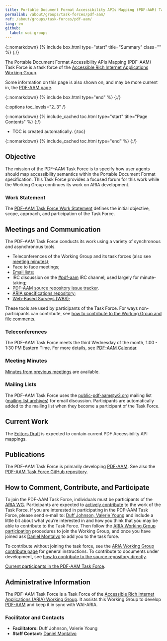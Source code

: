 ```yaml
---
title: Portable Document Format Accessibility APIs Mapping (PDF-AAM) Task Force of the ARIA WG
permalink: /about/groups/task-forces/pdf-aam/
ref: /about/groups/task-forces/pdf-aam/
lang: en
github:
  label: wai-groups
---
```


{::nomarkdown}
{% include box.html type="start" title="Summary" class="" %}
{:/}

The Portable Document Format Accessibility APIs Mapping (PDF-AAM) Task Force is a task force of the [Accessible Rich Internet Applications Working Group](/about/groups/ariawg/).

Some information on this page is also shown on, and may be more current in, the [PDF-AAM page](https://www.w3.org/groups/tf/pdf-aam/).

{::nomarkdown}
{% include box.html type="end" %}
{:/}

{::options toc_levels="2..3" /}

{::nomarkdown}
{% include_cached toc.html type="start" title="Page Contents" %}
{:/}

-   TOC is created automatically.
{:toc}

{::nomarkdown}
{% include_cached toc.html type="end" %}
{:/}

## Objective

The mission of the PDF-AAM Task Force is to specify how user agents should map accessibility semantics within the Portable Document Format specification. This Task Force provides a focused forum for this work while the Working Group continues its work on ARIA development.

### Work Statement

The [PDF-AAM Task Force Work Statement](/about/groups/task-forces/pdf-aam/work-statement/) defines the initial objective, scope, approach, and participation of the Task Force.

## Meetings and Communication

The PDF-AAM Task Force conducts its work using a variety of synchronous and asynchronous tools.

- Teleconferences of the Working Group and its task forces (also see [meeting minutes](https://www.w3.org/WAI/ARIA/task-forces/pdf-aam/minutes));
- Face to face meetings;
- [Email lists](#mailing-lists);
- IRC discussion on the [#pdf-aam](irc://irc.w3.org/pdf-aam) IRC channel, used largely for minute-taking;
- [PDF-AAM source repository issue tracker](https://github.com/w3c/pdf-aam/issues).
- [ARIA specifications repository](https://github.com/w3c/aria);
- [Web-Based Surveys (WBS)](https://www.w3.org/2002/09/wbs/159734/);

These tools are used by participants of the Task Force. For ways non-participants can contribute, see [how to contribute to the Working Group and file comments](/about/groups/ariawg/contribute/).

### Teleconferences

The PDF-AAM Task Force meets the third Wednesday of the month, 1:00 - 1:30 PM Eastern Time. For more details, see [PDF-AAM Calendar](https://www.w3.org/groups/tf/pdf-aam/calendar).

### Meeting Minutes

[Minutes from previous meetings](https://www.w3.org/WAI/ARIA/task-forces/pdf-aam/minutes) are available.

### Mailing Lists

The PDF-AAM Task Force uses the public-pdf-aam@w3.org mailing list ([mailing list archives](http://lists.w3.org/Archives/Public/public-pdf-aam/)) for email discussion. Participants are automatically added to the mailing list when they become a participant of the Task Force.

## Current Work

The [Editors Draft](https://w3c.github.io/pdf-aam/) is expected to contain current PDF Accessibility API mappings.

## Publications

The PDF-AAM Task Force is primarily developing [PDF-AAM](https://w3c.github.io/pdf-aam/). See also the [PDF-AAM Task Force GitHub repository](https://github.com/w3c/pdf-aam/).

## How to Comment, Contribute, and Participate

To join the PDF-AAM Task Force, individuals must be participants of the [ARIA WG](/about/groups/apawg/). Participants are expected to [actively contribute](/about/groups/task-forces/pdf-aam/work-statement/#participation) to the work of the Task Force. If you are interested in participating in the PDF-AAM Task Force, please send e-mail to: [Duff Johnson, Valerie Young](mailto:duff.johnson@pdfa.org,spectranaut@igalia.com?subject=PDF-AAM%20Task%20Force%20Enquiry) and include a little bit about what you’re interested in and how you think that you may be able to contribute to the Task Force. Then follow the [ARIA Working Group participation](/about/groups/ariawg/participate/) procedures to join the Working Group, and once you have joined ask [Daniel Montalvo](mailto:dmontalvo@w3.org) to add you to the task force.

To contribute without joining the task force, see the [ARIA Working Group contribute page](/about/groups/ariawg/contribute/) for general instructions. To contribute to documents under development, see [how to contribute to the source repository directly](https://github.com/w3c/pdf-aam/).

[Current participants in the PDF-AAM Task Force](https://www.w3.org/groups/tf/pdf-aam/participants/).

## Administrative Information

The PDF-AAM Task Force is a Task Force of the [Accessible Rich Internet Applications (ARIA) Working Group](/about/groups/ariawg/). It assists this Working Group to develop [PDF-AAM](http://w3c.github.io/pdf-aam/) and keep it in sync with WAI-ARIA.

### Facilitator and Contacts

- **Facilitators:** Duff Johnson, Valerie Young
- **Staff Contact:** [Daniel Montalvo](https://www.w3.org/People#dmontalvo/)